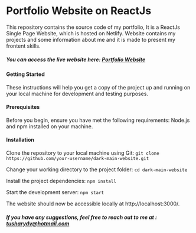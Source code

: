 # Portfolio Website on ReactJs
This repository contains the source code of my portfolio, It is a ReactJs Single Page Website, which is hosted on Netlify. Website contains my projects and some information about me and it is made to present my frontent skills.

##### You can access the live website here: [Portfolio Website](https://dark-main.netlify.app/ "Portfolio Website")

#### Getting Started
These instructions will help you get a copy of the project up and running on your local machine for development and testing purposes.

#### Prerequisites
Before you begin, ensure you have met the following requirements:
Node.js and npm installed on your machine.

#### Installation

Clone the repository to your local machine using Git:
`git clone https://github.com/your-username/dark-main-website.git`

Change your working directory to the project folder:
`cd dark-main-website`

Install the project dependencies:
`npm install`

Start the development server:
`npm start`

The website should now be accessible locally at http://localhost:3000/.

##### If you have any suggestions, feel free to reach out to me at : tusharydv@hotmail.com
